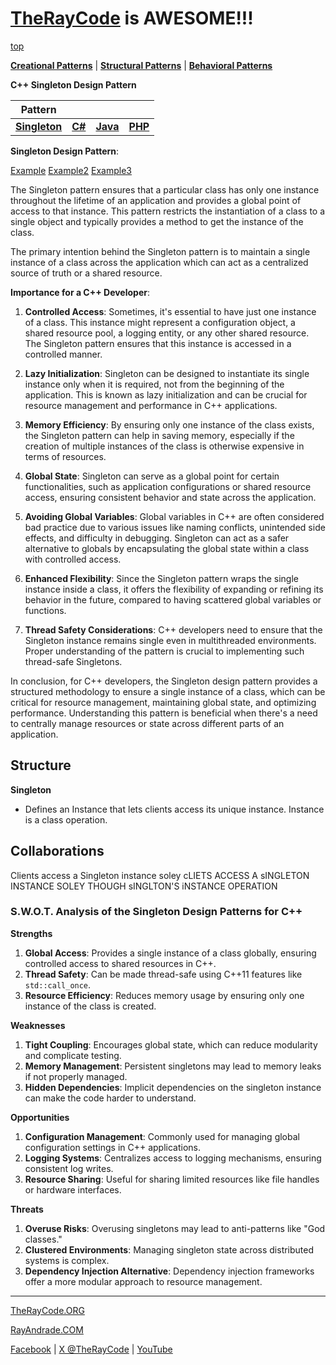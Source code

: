 # [TheRayCode](../../../README.md) is AWESOME!!!

[top](../README.md)

**[Creational Patterns](../README.md)** | **[Structural Patterns](../../Structural/README.md)** | **[Behavioral Patterns](../../Behavioral/README.md)**

**C++ Singleton Design Pattern**

|Pattern|   |   |   |
|---|---|---|---|
|  [**Singleton**](README.md) | [**C#**](../../../Csharp/Creational/Singleton/README.md) | [**Java**](../../../Java/Creational/Singleton/README.md) | [**PHP**](../../../PHP/Creational/Singleton/README.md) |

**Singleton Design Pattern**:

[Example](Example/README.md) [Example2](Example2/README.md) [Example3](Example3/README.md)

The Singleton pattern ensures that a particular class has only one instance throughout the lifetime of an application and provides a global point of access to that instance. This pattern restricts the instantiation of a class to a single object and typically provides a method to get the instance of the class.

The primary intention behind the Singleton pattern is to maintain a single instance of a class across the application which can act as a centralized source of truth or a shared resource.

**Importance for a C++ Developer**:

1. **Controlled Access**: Sometimes, it's essential to have just one instance of a class. This instance might represent a configuration object, a shared resource pool, a logging entity, or any other shared resource. The Singleton pattern ensures that this instance is accessed in a controlled manner.

2. **Lazy Initialization**: Singleton can be designed to instantiate its single instance only when it is required, not from the beginning of the application. This is known as lazy initialization and can be crucial for resource management and performance in C++ applications.

3. **Memory Efficiency**: By ensuring only one instance of the class exists, the Singleton pattern can help in saving memory, especially if the creation of multiple instances of the class is otherwise expensive in terms of resources.

4. **Global State**: Singleton can serve as a global point for certain functionalities, such as application configurations or shared resource access, ensuring consistent behavior and state across the application.

5. **Avoiding Global Variables**: Global variables in C++ are often considered bad practice due to various issues like naming conflicts, unintended side effects, and difficulty in debugging. Singleton can act as a safer alternative to globals by encapsulating the global state within a class with controlled access.

6. **Enhanced Flexibility**: Since the Singleton pattern wraps the single instance inside a class, it offers the flexibility of expanding or refining its behavior in the future, compared to having scattered global variables or functions.

7. **Thread Safety Considerations**: C++ developers need to ensure that the Singleton instance remains single even in multithreaded environments. Proper understanding of the pattern is crucial to implementing such thread-safe Singletons.

In conclusion, for C++ developers, the Singleton design pattern provides a structured methodology to ensure a single instance of a class, which can be critical for resource management, maintaining global state, and optimizing performance. Understanding this pattern is beneficial when there's a need to centrally manage resources or state across different parts of an application.

## Structure

**Singleton**
* Defines an Instance that lets clients access its unique instance. Instance is a class operation.

## Collaborations

Clients access a Singleton instance soley
cLIETS ACCESS A sINGLETON INSTANCE SOLEY THOUGH sINGLTON'S iNSTANCE OPERATION


























### **S.W.O.T. Analysis of the Singleton Design Patterns for C++**

**Strengths**  
1. **Global Access**: Provides a single instance of a class globally, ensuring controlled access to shared resources in C++.  
2. **Thread Safety**: Can be made thread-safe using C++11 features like `std::call_once`.  
3. **Resource Efficiency**: Reduces memory usage by ensuring only one instance of the class is created.

**Weaknesses**  
1. **Tight Coupling**: Encourages global state, which can reduce modularity and complicate testing.  
2. **Memory Management**: Persistent singletons may lead to memory leaks if not properly managed.  
3. **Hidden Dependencies**: Implicit dependencies on the singleton instance can make the code harder to understand.

**Opportunities**  
1. **Configuration Management**: Commonly used for managing global configuration settings in C++ applications.  
2. **Logging Systems**: Centralizes access to logging mechanisms, ensuring consistent log writes.  
3. **Resource Sharing**: Useful for sharing limited resources like file handles or hardware interfaces.

**Threats**  
1. **Overuse Risks**: Overusing singletons may lead to anti-patterns like "God classes."  
2. **Clustered Environments**: Managing singleton state across distributed systems is complex.  
3. **Dependency Injection Alternative**: Dependency injection frameworks offer a more modular approach to resource management.

---


[TheRayCode.ORG](https://www.TheRayCode.org)  

[RayAndrade.COM](https://www.RayAndrade.com)

[Facebook](https://www.facebook.com/TheRayCode/) | [X @TheRayCode](https://www.x.com/TheRayCode/) | [YouTube](https://www.youtube.com/TheRayCode/)
